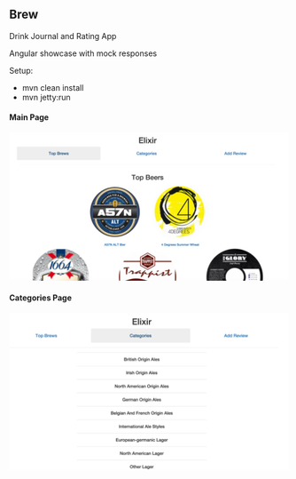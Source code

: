Brew
------

Drink Journal and Rating App

Angular showcase with mock responses

Setup:
- mvn clean install
- mvn jetty:run


#### Main Page
![Main Page](/src/main/resources/screenshots/main.png?raw=true)

#### Categories Page
![Main Page](/src/main/resources/screenshots/categories.png?raw=true)